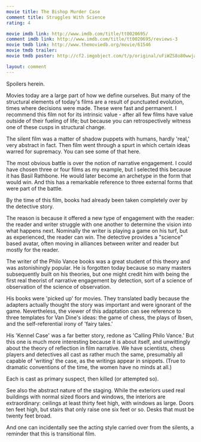 ```yaml
---
movie title: The Bishop Murder Case
comment title: Struggles With Science
rating: 4

movie imdb link: http://www.imdb.com/title/tt0020695/
comment imdb link: http://www.imdb.com/title/tt0020695/reviews-3
movie tmdb link: http://www.themoviedb.org/movie/61546
movie tmdb trailer: 
movie tmdb poster: http://cf2.imgobject.com/t/p/original/uFiWZS8o80wwjajmYJRHuTzxgKX.jpg

layout: comment
---
```


Spoilers herein.

Movies today are a large part of how we define ourselves. But many of the structural  elements of today's films are a result of punctuated evolution, times where decisions were  made. These were fast and permanent. I recommend this film not for its intrinsic value -  after all few films have value outside of their fueling of life; but because you can  retrospectively witness one of these cusps in structural change.

The silent film was a matter of shadow puppets with humans, hardly 'real,' very abstract in  fact. Then film went through a spurt in which certain ideas warred for supremacy. You can  see some of that here.

The most obvious battle is over the notion of narrative engagement. I could have chosen  three or four films as my example, but I selected this because it has Basil Rathbone. He  would later become an archetype in the form that would win. And this has a remarkable  reference to three external forms that were part of the battle.

By the time of this film, books had already been taken completely over by the detective story. 

The reason is because it offered a new type of engagement with the reader: the reader and  writer struggle with one another to determine the vision into what happens next. Nominally  the writer is playing a game on his turf, but as experienced, the reader can win. The  detective provides a "science" based avatar, often moving in alliances between writer and  reader but  mostly for the reader.

The writer of the Philo Vance books was a great student of this theory and was astonishingly  popular. He is forgotten today because so many masters subsequently built on his theories,  but one might credit him with being the first real theorist of narrative engagement by  detection, sort of a science of observation of the science of observation.

His books were 'picked up' for movies. They translated badly because the adapters actually  thought the story was important and were ignorant of the game. Nevertheless, the viewer of  this adaptation can see reference to three templates for Van Dine's ideas: the game of chess,  the plays of Ibsen, and the self-referential irony of 'fairy tales.'

His 'Kennel Case' was a far better story, redone as 'Calling Philo Vance.' But this one is  much more interesting because it is about itself, and unwittingly about the theory of  reflection in film narrative. We have scientists, chess players and detectives all cast as rather  much the same, presumably all capable of 'writing' the case, as the writings appear in  snippets. (True to dramatic conventions of the time, the women have no minds at all.) 

Each is cast as primary suspect, then killed (or attempted so).

See also the abstract nature of the staging. While the exteriors used real buildings with  normal sized floors and windows, the interiors are extraordinary: ceilings at least thirty feet  high, with windows as large. Doors ten feet high, but stairs that only raise one six feet or so.  Desks that must be twenty feet broad.

And one can incidentally see the acting style carried over from the silents, a reminder that  this is transitional film.